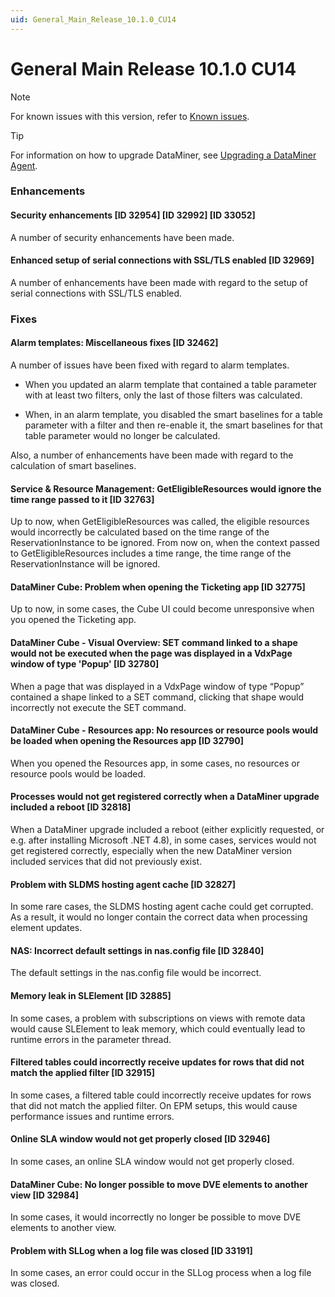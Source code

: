```yaml
---
uid: General_Main_Release_10.1.0_CU14
---
```


# General Main Release 10.1.0 CU14

> [!NOTE]
> For known issues with this version, refer to [Known issues](xref:Known_issues).

> [!TIP]
> For information on how to upgrade DataMiner, see [Upgrading a DataMiner Agent](xref:Upgrading_a_DataMiner_Agent).

### Enhancements

#### Security enhancements \[ID 32954\] \[ID 32992\] \[ID 33052\]

A number of security enhancements have been made.

#### Enhanced setup of serial connections with SSL/TLS enabled \[ID 32969\]

A number of enhancements have been made with regard to the setup of serial connections with SSL/TLS enabled.

### Fixes

#### Alarm templates: Miscellaneous fixes \[ID 32462\]

A number of issues have been fixed with regard to alarm templates.

- When you updated an alarm template that contained a table parameter with at least two filters, only the last of those filters was calculated.

- When, in an alarm template, you disabled the smart baselines for a table parameter with a filter and then re-enable it, the smart baselines for that table parameter would no longer be calculated.

Also, a number of enhancements have been made with regard to the calculation of smart baselines.

#### Service & Resource Management: GetEligibleResources would ignore the time range passed to it \[ID 32763\]

Up to now, when GetEligibleResources was called, the eligible resources would incorrectly be calculated based on the time range of the ReservationInstance to be ignored. From now on, when the context passed to GetEligibleResources includes a time range, the time range of the ReservationInstance will be ignored.

#### DataMiner Cube: Problem when opening the Ticketing app \[ID 32775\]

Up to now, in some cases, the Cube UI could become unresponsive when you opened the Ticketing app.

#### DataMiner Cube - Visual Overview: SET command linked to a shape would not be executed when the page was displayed in a VdxPage window of type 'Popup' \[ID 32780\]

When a page that was displayed in a VdxPage window of type “Popup” contained a shape linked to a SET command, clicking that shape would incorrectly not execute the SET command.

#### DataMiner Cube - Resources app: No resources or resource pools would be loaded when opening the Resources app \[ID 32790\]

When you opened the Resources app, in some cases, no resources or resource pools would be loaded.

#### Processes would not get registered correctly when a DataMiner upgrade included a reboot \[ID 32818\]

When a DataMiner upgrade included a reboot (either explicitly requested, or e.g. after installing Microsoft .NET 4.8), in some cases, services would not get registered correctly, especially when the new DataMiner version included services that did not previously exist.

#### Problem with SLDMS hosting agent cache \[ID 32827\]

In some rare cases, the SLDMS hosting agent cache could get corrupted. As a result, it would no longer contain the correct data when processing element updates.

#### NAS: Incorrect default settings in nas.config file \[ID 32840\]

The default settings in the nas.config file would be incorrect.

#### Memory leak in SLElement \[ID 32885\]

In some cases, a problem with subscriptions on views with remote data would cause SLElement to leak memory, which could eventually lead to runtime errors in the parameter thread.

#### Filtered tables could incorrectly receive updates for rows that did not match the applied filter \[ID 32915\]

In some cases, a filtered table could incorrectly receive updates for rows that did not match the applied filter. On EPM setups, this would cause performance issues and runtime errors.

#### Online SLA window would not get properly closed \[ID 32946\]

In some cases, an online SLA window would not get properly closed.

#### DataMiner Cube: No longer possible to move DVE elements to another view \[ID 32984\]

In some cases, it would incorrectly no longer be possible to move DVE elements to another view.

#### Problem with SLLog when a log file was closed \[ID 33191\]

In some cases, an error could occur in the SLLog process when a log file was closed.
